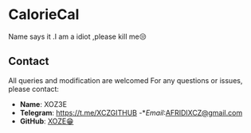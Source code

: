 # CalorieCal
Name says it .I am a idiot ,please kill me😒
## Contact
All queries and modification are welcomed 
For any questions or issues, please contact:
- **Name**: XOZ3E
- **Telegram**: https://t.me/XCZGITHUB
-**Email*:AFRIDIXCZ@gmail.com
- **GitHub**: [XOZE😁](https://github.com/XOZ3E)

